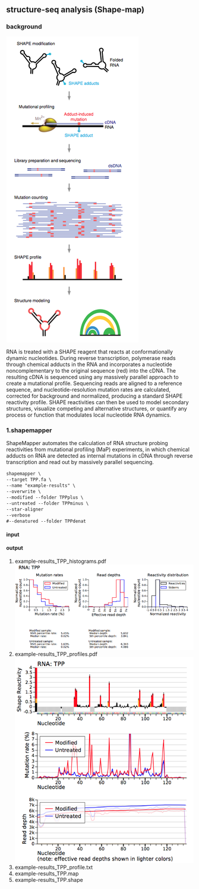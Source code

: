 ## structure-seq analysis (Shape-map)
### background
![](../assets/shapemap.png)

RNA is treated with a SHAPE reagent that reacts at conformationally dynamic nucleotides. During reverse transcription, polymerase reads through chemical adducts in the RNA and incorporates a nucleotide noncomplementary to the original sequence (red) into the cDNA. The resulting cDNA is sequenced using any massively parallel approach to create a mutational profile. Sequencing reads are aligned to a reference sequence, and nucleotide-resolution mutation rates are calculated, corrected for background and normalized, producing a standard SHAPE reactivity profile. SHAPE reactivities can then be used to model secondary structures, visualize competing and alternative structures, or quantify any process or function that modulates local nucleotide RNA dynamics.

### 1.shapemapper
ShapeMapper automates the calculation of RNA structure probing reactivities from mutational profiling (MaP) experiments, in which chemical adducts on RNA are detected as internal mutations in cDNA through reverse transcription and read out by massively parallel sequencing. 
```
shapemapper \
--target TPP.fa \
--name "example-results" \
--overwrite \
--modified --folder TPPplus \
--untreated --folder TPPminus \
--star-aligner
--verbose
#--denatured --folder TPPdenat
```
#### input

#### output
1. example-results_TPP_histograms.pdf
![](../assets/example-results_TPP_histograms.png)
2. example-results_TPP_profiles.pdf 
![](../assets/example-results_TPP_profiles.png)
3. example-results_TPP_profile.txt
4. example-results_TPP.map
5. example-results_TPP.shape
